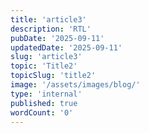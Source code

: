 ```yaml
---
title: 'article3'
description: 'RTL'
pubDate: '2025-09-11'
updatedDate: '2025-09-11'
slug: 'article3'
topic: 'Title2'
topicSlug: 'title2'
image: '/assets/images/blog/'
type: 'internal'
published: true
wordCount: '0'
---
```

